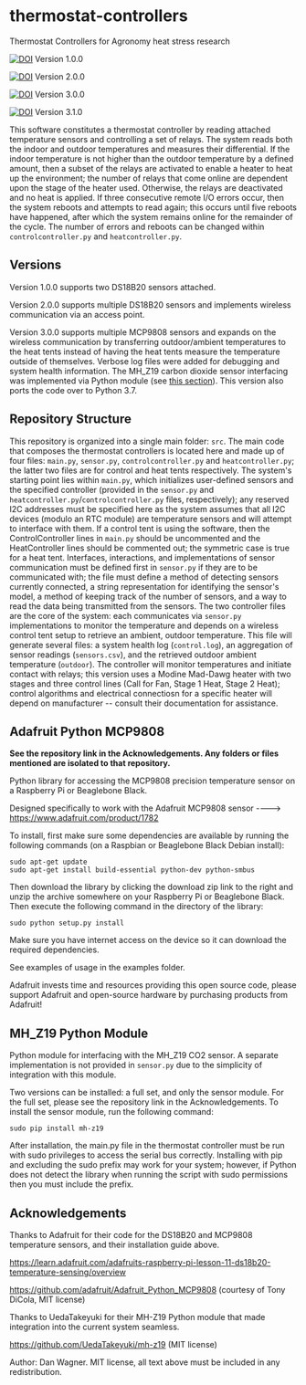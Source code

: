 # thermostat-controllers
Thermostat Controllers for Agronomy heat stress research

[![DOI](https://zenodo.org/badge/142898603.svg)](https://zenodo.org/badge/latestdoi/142898603) Version 1.0.0

[![DOI](https://zenodo.org/badge/DOI/10.5281/zenodo.1323816.svg)](https://doi.org/10.5281/zenodo.1323816) Version 2.0.0


[![DOI](https://zenodo.org/badge/DOI/10.5281/zenodo.3332925.svg)](https://doi.org/10.5281/zenodo.3332925) Version 3.0.0

[![DOI](https://zenodo.org/badge/DOI/10.5281/zenodo.3993673.svg)](https://doi.org/10.5281/zenodo.3993673)
Version 3.1.0

This software constitutes a thermostat controller by reading attached temperature sensors and controlling a set of relays.  The system reads both the indoor and outdoor temperatures and measures their differential.  If the indoor temperature is not higher than the outdoor temperature by a defined amount, then a subset of the relays are activated to enable a heater to heat up the environment; the number of relays that come online are dependent upon the stage of the heater used.  Otherwise, the relays are deactivated and no heat is applied. If three consecutive remote I/O errors occur, then the system reboots and attempts to read again; this occurs until five reboots have happened, after which the system remains online for the remainder of the cycle. The number of errors and reboots can be changed within `controlcontroller.py` and `heatcontroller.py`.

## Versions
Version 1.0.0 supports two DS18B20 sensors attached.

Version 2.0.0 supports multiple DS18B20 sensors and implements wireless communication via an access point.

Version 3.0.0 supports multiple MCP9808 sensors and expands on the wireless communication by transferring outdoor/ambient temperatures to the heat tents instead of having the heat tents measure the temperature outside of themselves. Verbose log files were added for debugging and system health information. The MH_Z19 carbon dioxide sensor interfacing was implemented via Python module (see [this section](#mh_z19-python-module)). This version also ports the code over to Python 3.7.

## Repository Structure
This repository is organized into a single main folder: `src`. The main code that composes the thermostat controllers is located here and made up of four files: `main.py`, `sensor.py`, `controlcontroller.py` and `heatcontroller.py`; the latter two files are for control and heat tents respectively. The system's starting point lies within `main.py`, which initializes user-defined sensors and the specified controller (provided in the `sensor.py` and `heatcontroller.py`/`controlcontroller.py` files, respectively); any reserved I2C addresses must be specified here as the system assumes that all I2C devices (modulo an RTC module) are temperature sensors and will attempt to interface with them. If a control tent is using the software, then the ControlController lines in `main.py` should be uncommented and the HeatController lines should be commented out; the symmetric case is true for a heat tent. Interfaces, interactions, and implementations of sensor communication must be defined first in `sensor.py` if they are to be communicated with; the file must define a method of detecting sensors currently connected, a string representation for identifying the sensor's model, a method of keeping track of the number of sensors, and a way to read the data being transmitted from the sensors. The two controller files are the core of the system: each communicates via `sensor.py` implementations to monitor the temperature and depends on a wireless control tent setup to retrieve an ambient, outdoor temperature. This file will generate several files: a system health log (`control.log`), an aggregation of sensor readings (`sensors.csv`), and the retrieved outdoor ambient temperature (`outdoor`). The controller will monitor temperatures and initiate contact with relays; this version uses a Modine Mad-Dawg heater with two stages and three control lines (Call for Fan, Stage 1 Heat, Stage 2 Heat); control algorithms and electrical connectiosn for a specific heater will depend on manufacturer -- consult their documentation for assistance.

## Adafruit Python MCP9808
**See the repository link in the Acknowledgements.  Any folders or files mentioned are isolated to that repository.**

Python library for accessing the MCP9808 precision temperature sensor on a Raspberry Pi or Beaglebone Black.

Designed specifically to work with the Adafruit MCP9808 sensor ----> https://www.adafruit.com/product/1782

To install, first make sure some dependencies are available by running the following commands (on a Raspbian or Beaglebone Black Debian install):

````
sudo apt-get update
sudo apt-get install build-essential python-dev python-smbus
````

Then download the library by clicking the download zip link to the right and unzip the archive somewhere on your Raspberry Pi or Beaglebone Black. Then execute the following command in the directory of the library:

````
sudo python setup.py install
````

Make sure you have internet access on the device so it can download the required dependencies.

See examples of usage in the examples folder.

Adafruit invests time and resources providing this open source code, please support Adafruit and open-source hardware by purchasing products from Adafruit!

## MH_Z19 Python Module
Python module for interfacing with the MH_Z19 CO2 sensor. A separate implementation is not provided in `sensor.py` due to the simplicity of integration with this module.

Two versions can be installed: a full set, and only the sensor module.  For the full set, please see the repository link in the Acknowledgements.
To install the sensor module, run the following command:

````
sudo pip install mh-z19
````

After installation, the main.py file in the thermostat controller must be run with sudo privileges to access the serial bus correctly.
Installing with pip and excluding the sudo prefix may work for your system; however, if Python does not detect the library when running the script with sudo permissions then you must include the prefix.
## Acknowledgements
Thanks to Adafruit for their code for the DS18B20 and MCP9808 temperature sensors, and their installation guide above.

https://learn.adafruit.com/adafruits-raspberry-pi-lesson-11-ds18b20-temperature-sensing/overview

https://github.com/adafruit/Adafruit_Python_MCP9808 (courtesy of Tony DiCola, MIT license)

Thanks to UedaTakeyuki for their MH-Z19 Python module that made integration into the current system seamless.

https://github.com/UedaTakeyuki/mh-z19 (MIT license)

Author: Dan Wagner. MIT license, all text above must be included in any redistribution.
